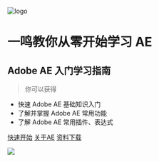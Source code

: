 ![logo](http://img.hhlmy.xyz/Work/Web%20Head/img-160X160.png)
# 一鸣教你从零开始学习 AE 
## Adobe AE 入门学习指南
> 你可以获得

* 快速 Adobe AE 基础知识入门
* 了解并掌握 Adobe AE 常用功能
* 了解 Adobe AE 常用插件、表达式

[快速开始](https://mkdjojo.github.io/Doc-Ae-Lv1/#/)
[关于AE](About_AE)
[资料下载](download)

<!-- 背景色 -->
![](http://img.hhlmy.xyz/Work/Other/IMG-HQ-022.jpg)